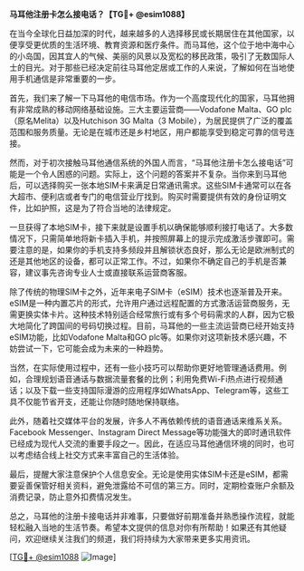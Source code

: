 **马耳他注册卡怎么接电话？【TG💪+ @esim1088】**

在当今全球化日益加深的时代，越来越多的人选择移民或长期居住在其他国家，以便享受更优质的生活环境、教育资源和医疗条件。而马耳他，这个位于地中海中心的小岛国，因其宜人的气候、美丽的风景以及宽松的移民政策，吸引了无数国际人士的目光。对于那些已经决定前往马耳他定居或工作的人来说，了解如何在当地使用手机通信是非常重要的一步。

首先，我们来了解一下马耳他的电信市场。作为一个高度现代化的国家，马耳他拥有非常成熟的移动网络基础设施。三大主要运营商——Vodafone Malta、GO plc（原名Melita）以及Hutchison 3G Malta（3 Mobile），为居民提供了广泛的覆盖范围和服务质量。无论是在城市还是乡村地区，用户都能享受到稳定可靠的信号连接。

然而，对于初次接触马耳他通信系统的外国人而言，“马耳他注册卡怎么接电话”可能是一个令人困惑的问题。实际上，这个问题的答案并不复杂。当你来到马耳他后，可以选择购买一张本地SIM卡来满足日常通讯需求。这些SIM卡通常可以在各大超市、便利店或者专门的电信营业厅找到。购买时需要提供有效的身份证明文件，比如护照，这是为了符合当地的法律规定。

一旦获得了本地SIM卡，接下来就是设置手机以确保能够顺利接打电话了。大多数情况下，只需简单地将新卡插入手机，并按照屏幕上的提示完成激活步骤即可。需要注意的是，如果你的手机支持多频段并且解锁状态良好，那么无论是欧洲制式的还是其他地区的设备，都可以正常工作。不过，如果你不确定自己的手机是否兼容，建议事先咨询专业人士或直接联系运营商客服。

除了传统的物理SIM卡之外，近年来电子SIM卡（eSIM）技术也逐渐普及开来。eSIM是一种内置芯片的形式，允许用户通过远程配置的方式激活运营商服务，无需更换实体卡片。这种技术特别适合经常旅行或有多个号码需求的人群，因为它极大地简化了跨国间的号码切换过程。目前，马耳他的一些主流运营商已经开始支持eSIM功能，比如Vodafone Malta和GO plc等。如果你对这项新技术感兴趣，不妨尝试一下，它可能会成为未来的一种趋势。

当然，在实际使用过程中，还有一些小技巧可以帮助你更好地管理通话费用。例如，合理规划语音通话与数据流量套餐的比例；利用免费Wi-Fi热点进行视频通话；以及下载一些支持国际漫游的应用程序如WhatsApp、Telegram等，这些工具不仅能节省开支，还能让你随时随地保持联络。

此外，随着社交媒体平台的发展，许多人不再依赖传统的语音通话来维系关系。Facebook Messenger、Instagram Direct Message等功能强大的即时通讯软件已经成为现代人交流的重要手段之一。因此，在适应马耳他通信环境的同时，也可以考虑结合线上社交方式来丰富自己的生活体验。

最后，提醒大家注意保护个人信息安全。无论是使用实体SIM卡还是eSIM，都需要妥善保管好相关资料，避免泄露给不可信的第三方。同时，定期检查账户余额及消费记录，防止意外扣费情况发生。

总之，马耳他的注册卡接电话并非难事，只要做好前期准备并熟悉操作流程，就能轻松融入当地的生活节奏。希望本文提供的信息对你有所帮助！如果还有其他疑问，欢迎继续关注我们的频道，我们将持续为大家带来更多实用资讯。

[[TG💪+ @esim1088](https://t.me/s/esim1088) ![Image](https://i.postimg.cc/4NQfJmqS/Snipaste-2025-05-13-00-14-12.png)]